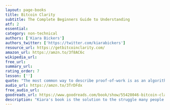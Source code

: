 ```yaml
---
layout: page-books
title: Bitcoin Clarity
subtitle: The Complete Beginners Guide to Understanding
atf: 2
essential: 
category: non-technical
authors: ['Kiara Bickers']
authors_twitter: ['https://twitter.com/kiarabickers']
resource_url: https://getbitcoinclarity.com/
amazon_url: https://amzn.to/3f8AC6c
wikipedia_url: 
free_url: 
summary_url: 
rating_order: 7
lesson: ['']
quote: "The most common way to describe proof-of-work is as an algorithmically chosen computer puzzle, with arbitrary difficulty, which can be adjusted with high granularity. But that's a lot of words so let's just think of it as something like a Rubik's Cube for computers."
audio_url: https://amzn.to/3TrDFdx
free_audio_url: 
goodreads_url: https://www.goodreads.com/book/show/55428046-bitcoin-clarity
description: "Kiara's book is the solution to the struggle many people face when trying to understand Bitcoin. This method focuses on mental models, visuals, and systems thinking instead of code as a way to explain Bitcoin without price hype or industry jargon. Understanding Bitcoin doesn’t come by someone telling you exactly what Bitcoin is, but by giving you a new perspective to see it from."
---
```


